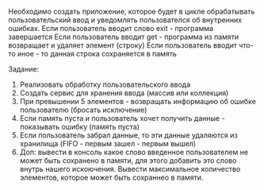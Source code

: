 Необходимо создать приложение, которое будет в цикле обрабатывать пользовательский ввод и уведомлять пользователся об внутренних ошибках.
Если пользователь вводит слово exit - программа завершается
Если пользователь вводит get - программа из памяти возвращает и удаляет элемент (строку)
Если пользователь вводит что-то иное - то данная строка сохраняется в память

Задание:
1) Реализовать обработку пользовательского ввода
2) Создать сервис для хранения ввода (массив или коллекция)
3) При превышении 5 элементов - возвращать информацию об ошибке пользователю (бросать исключение)
4) Если память пуста и пользователь хочет получить данные - показывать ошибку (память пуста)
5) Если пользователь забрал данные, то эти данные удаляются из хранилища (FIFO - первым зашел - первым вышел)
6) Доп: вывести в консоль какое слово введенное пользователем не может быть сохранено в памяти, 
   для этого добавить это слово внутрь нашего искоючения. Вывести максимальное количество элементов,
   которое может быть сохраннео в памяти.